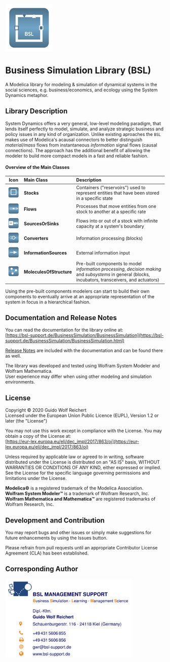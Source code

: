 <p align = "left"><img src = "/BusinessSimulation/Resources/Images/BusinessSimulation.svg" width = 150></p>

# Business Simulation Library (BSL)
A Modelica library for modeling &amp; simulation of dynamical systems in the social sciences, e.g. business/economics, and ecology using the System Dynamics metaphor.

## Library Description
System Dynamics offers a very general, low-level modeling paradigm, that lends itself perfectly to model, simulate, and analyze strategic business and policy issues in any kind of organization. Unlike existing aproaches the `BSL` makes use of Modelica's acausal connectors to better distinguish _material/mass_ flows from instantaneous _information_ signal flows (causal connections). The approach has the additional benefit of allowing the modeler to build more compact models in a fast and reliable fashion.

#### Overview of the Main Classes

| Icon     | Main Class        | Description |
| :-------:|:------------------|:------------|
| <img src = "/BusinessSimulation/Resources/Images/Stocks.svg" width = "70"> | __Stocks__  | Containers ("reservoirs") used to represent entities that have been stored in a specific state |
| <img src = "/BusinessSimulation/Resources/Images/Flows.svg" width = "70"> | __Flows__ | Processes that move entities from one stock to another at a specific rate |
| <img src = "/BusinessSimulation/Resources/Images/SourcesOrSinks.svg" width = "70"> | __SourcesOrSinks__ | Flows into or out of a stock with infinite capacity at a system's boundary |
| <img src = "/BusinessSimulation/Resources/Images/Converters.svg" width = "70"> | __Converters__ | Information processing (blocks) |
| <img src = "/BusinessSimulation/Resources/Images/InformationSources.svg" width = "70"> | __InformationSources__ | External information input |
| <img src = "/BusinessSimulation/Resources/Images/MoleculesOfStructure.svg" width = "70"> | __MoleculesOfStructure__ | Pre-built components to model _information processing_, _decision making_ and _subsystems_ in general (blocks, incubators, transceivers, and actuators)  |

Using the pre-built components modelers can start to build their own components to eventually arrive at an appropriate representation of the system in focus in a hierarchical fashion.

## Documentation and Release Notes
You can read the documentation for the library online at:<br>
[https://bsl-support.de/BusinessSimulation/BusinessSimulation](https://bsl-support.de/BusinessSimulation/BusinessSimulation.html)

[Release Notes](https://bsl-support.de/BusinessSimulation/BusinessSimulation.UsersGuide.ReleaseNotes.html) are included with the documentation and can be found there as well.

The library was developed and tested using Wolfram System Modeler and Wolfram Mathematica.<br>User experience may differ when using other modeling and simulation environments.

## License
Copyright © 2020 Guido Wolf Reichert  
Licensed under the European Union Public Licence (EUPL), Version 1.2 or later (the "License")

You may not use this work except in compliance with the License. You may obtain a copy of the License at:<br>
[https://eur-lex.europa.eu/eli/dec_impl/2017/863/oj](https://eur-lex.europa.eu/eli/dec_impl/2017/863/oj)

Unless required by applicable law or agreed to in writing, software distributed under the License is distributed on an "AS IS" basis, WITHOUT WARRANTIES OR CONDITIONS OF ANY KIND, either expressed or implied. See the License for the specific language governing permissions and limitations under the License.


__Modelica©__ is a registered trademark of the Modelica Association.</br>
__Wolfram System Modeler&trade;__ is a trademark of Wolfram Research, Inc.</br>
__Wolfram Mathematica and Mathematica&trade;__ are registered trademarks of Wolfram Research, Inc.

## Development and Contribution
You may report bugs and other issues or simply make suggestions for future enhancements by using the Issues button.

Please refrain from pull requests until an appropriate Contributor License Agreement (CLA) has been established.

## Corresponding Author
<p align = "left"><img src="/BusinessSimulation/Resources/Images/UsersGuide/Contact/ContactInformation.png" alt="ContactInformation.png" width="400" />
